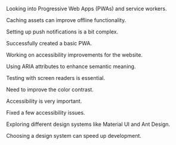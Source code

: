 Looking into Progressive Web Apps (PWAs) and service workers.

Caching assets can improve offline functionality.

Setting up push notifications is a bit complex.

Successfully created a basic PWA.

Working on accessibility improvements for the website.

Using ARIA attributes to enhance semantic meaning.

Testing with screen readers is essential.

Need to improve the color contrast.

Accessibility is very important.

Fixed a few accessibility issues.

Exploring different design systems like Material UI and Ant Design.

Choosing a design system can speed up development.